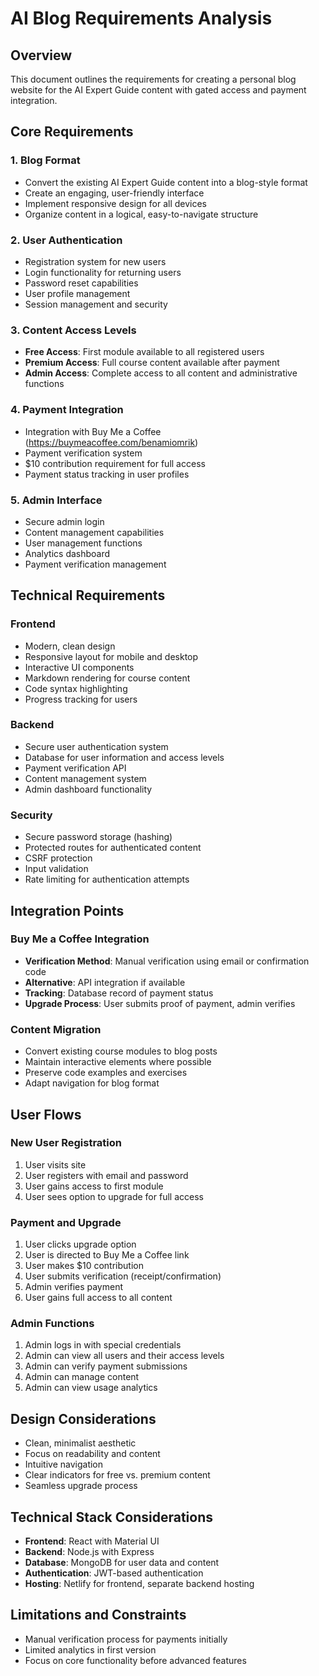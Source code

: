 # AI Blog Requirements Analysis

## Overview
This document outlines the requirements for creating a personal blog website for the AI Expert Guide content with gated access and payment integration.

## Core Requirements

### 1. Blog Format
- Convert the existing AI Expert Guide content into a blog-style format
- Create an engaging, user-friendly interface
- Implement responsive design for all devices
- Organize content in a logical, easy-to-navigate structure

### 2. User Authentication
- Registration system for new users
- Login functionality for returning users
- Password reset capabilities
- User profile management
- Session management and security

### 3. Content Access Levels
- **Free Access**: First module available to all registered users
- **Premium Access**: Full course content available after payment
- **Admin Access**: Complete access to all content and administrative functions

### 4. Payment Integration
- Integration with Buy Me a Coffee (https://buymeacoffee.com/benamiomrik)
- Payment verification system
- $10 contribution requirement for full access
- Payment status tracking in user profiles

### 5. Admin Interface
- Secure admin login
- Content management capabilities
- User management functions
- Analytics dashboard
- Payment verification management

## Technical Requirements

### Frontend
- Modern, clean design
- Responsive layout for mobile and desktop
- Interactive UI components
- Markdown rendering for course content
- Code syntax highlighting
- Progress tracking for users

### Backend
- Secure user authentication system
- Database for user information and access levels
- Payment verification API
- Content management system
- Admin dashboard functionality

### Security
- Secure password storage (hashing)
- Protected routes for authenticated content
- CSRF protection
- Input validation
- Rate limiting for authentication attempts

## Integration Points

### Buy Me a Coffee Integration
- **Verification Method**: Manual verification using email or confirmation code
- **Alternative**: API integration if available
- **Tracking**: Database record of payment status
- **Upgrade Process**: User submits proof of payment, admin verifies

### Content Migration
- Convert existing course modules to blog posts
- Maintain interactive elements where possible
- Preserve code examples and exercises
- Adapt navigation for blog format

## User Flows

### New User Registration
1. User visits site
2. User registers with email and password
3. User gains access to first module
4. User sees option to upgrade for full access

### Payment and Upgrade
1. User clicks upgrade option
2. User is directed to Buy Me a Coffee link
3. User makes $10 contribution
4. User submits verification (receipt/confirmation)
5. Admin verifies payment
6. User gains full access to all content

### Admin Functions
1. Admin logs in with special credentials
2. Admin can view all users and their access levels
3. Admin can verify payment submissions
4. Admin can manage content
5. Admin can view usage analytics

## Design Considerations
- Clean, minimalist aesthetic
- Focus on readability and content
- Intuitive navigation
- Clear indicators for free vs. premium content
- Seamless upgrade process

## Technical Stack Considerations
- **Frontend**: React with Material UI
- **Backend**: Node.js with Express
- **Database**: MongoDB for user data and content
- **Authentication**: JWT-based authentication
- **Hosting**: Netlify for frontend, separate backend hosting

## Limitations and Constraints
- Manual verification process for payments initially
- Limited analytics in first version
- Focus on core functionality before advanced features
